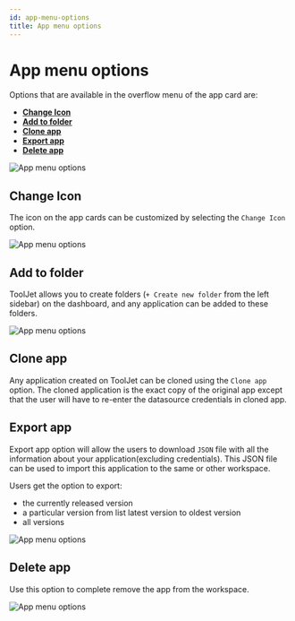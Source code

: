 ```yaml
---
id: app-menu-options
title: App menu options
---
```


# App menu options

Options that are available in the overflow menu of the app card are:

- **[Change Icon](#change-icon)**
- **[Add to folder](#add-to-folder)**
- **[Clone app](#clone-app)**
- **[Export app](#export-app)**
- **[Delete app](#delete-app)**

<div style={{textAlign: 'center'}}>

<img className="screenshot-full" src="/img/tutorial/app-menu-options/app-menu.png" alt="App menu options"/>

</div>

## Change Icon

The icon on the app cards can be customized by selecting the `Change Icon` option.

<div style={{textAlign: 'center'}}>

<img className="screenshot-full" src="/img/tutorial/app-menu-options/change-icon.png" alt="App menu options"/>

</div>

## Add to folder

ToolJet allows you to create folders (`+ Create new folder` from the left sidebar) on the dashboard, and any application can be added to these folders.

<div style={{textAlign: 'center'}}>

<img className="screenshot-full" src="/img/tutorial/app-menu-options/movetofolder.png" alt="App menu options"/>

</div>

## Clone app

Any application created on ToolJet can be cloned using the `Clone app` option. The cloned application is the exact copy of the original app except that the user will have to re-enter the datasource credentials in cloned app.

## Export app

Export app option will allow the users to download `JSON` file with all the information about your application(excluding credentials). This JSON file can be used to import this application to the same or other workspace.

Users get the option to export:
- the currently released version
- a particular version from list latest version to oldest version
- all versions

<div style={{textAlign: 'center'}}>

<img className="screenshot-full" src="/img/tutorial/app-menu-options/export.png" alt="App menu options"/>

</div>

## Delete app

Use this option to complete remove the app from the workspace.

<div style={{textAlign: 'center'}}>

<img className="screenshot-full" src="/img/tutorial/app-menu-options/delete.png" alt="App menu options"/>

</div>